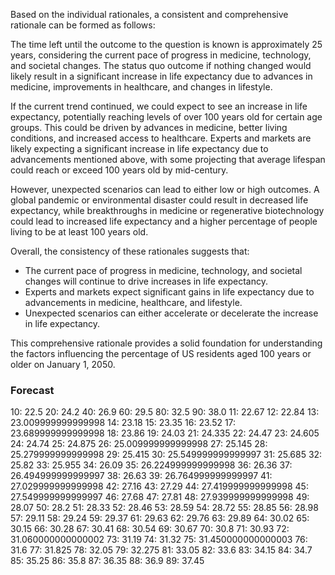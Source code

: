 Based on the individual rationales, a consistent and comprehensive rationale can be formed as follows:

The time left until the outcome to the question is known is approximately 25 years, considering the current pace of progress in medicine, technology, and societal changes. The status quo outcome if nothing changed would likely result in a significant increase in life expectancy due to advances in medicine, improvements in healthcare, and changes in lifestyle.

If the current trend continued, we could expect to see an increase in life expectancy, potentially reaching levels of over 100 years old for certain age groups. This could be driven by advances in medicine, better living conditions, and increased access to healthcare. Experts and markets are likely expecting a significant increase in life expectancy due to advancements mentioned above, with some projecting that average lifespan could reach or exceed 100 years old by mid-century.

However, unexpected scenarios can lead to either low or high outcomes. A global pandemic or environmental disaster could result in decreased life expectancy, while breakthroughs in medicine or regenerative biotechnology could lead to increased life expectancy and a higher percentage of people living to be at least 100 years old.

Overall, the consistency of these rationales suggests that:

* The current pace of progress in medicine, technology, and societal changes will continue to drive increases in life expectancy.
* Experts and markets expect significant gains in life expectancy due to advancements in medicine, healthcare, and lifestyle.
* Unexpected scenarios can either accelerate or decelerate the increase in life expectancy.

This comprehensive rationale provides a solid foundation for understanding the factors influencing the percentage of US residents aged 100 years or older on January 1, 2050.

### Forecast

10: 22.5
20: 24.2
40: 26.9
60: 29.5
80: 32.5
90: 38.0
11: 22.67
12: 22.84
13: 23.009999999999998
14: 23.18
15: 23.35
16: 23.52
17: 23.689999999999998
18: 23.86
19: 24.03
21: 24.335
22: 24.47
23: 24.605
24: 24.74
25: 24.875
26: 25.009999999999998
27: 25.145
28: 25.279999999999998
29: 25.415
30: 25.549999999999997
31: 25.685
32: 25.82
33: 25.955
34: 26.09
35: 26.224999999999998
36: 26.36
37: 26.494999999999997
38: 26.63
39: 26.764999999999997
41: 27.029999999999998
42: 27.16
43: 27.29
44: 27.419999999999998
45: 27.549999999999997
46: 27.68
47: 27.81
48: 27.939999999999998
49: 28.07
50: 28.2
51: 28.33
52: 28.46
53: 28.59
54: 28.72
55: 28.85
56: 28.98
57: 29.11
58: 29.24
59: 29.37
61: 29.63
62: 29.76
63: 29.89
64: 30.02
65: 30.15
66: 30.28
67: 30.41
68: 30.54
69: 30.67
70: 30.8
71: 30.93
72: 31.060000000000002
73: 31.19
74: 31.32
75: 31.450000000000003
76: 31.6
77: 31.825
78: 32.05
79: 32.275
81: 33.05
82: 33.6
83: 34.15
84: 34.7
85: 35.25
86: 35.8
87: 36.35
88: 36.9
89: 37.45